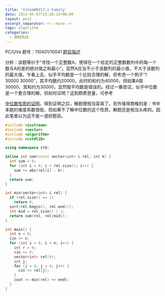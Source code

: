 ```yaml
---
title: 'Vito&#8217;s Family'
date: 2013-05-07T23:20:13+00:00
layout: post
excerpt_separator: <!--more-->
tags: algorithm
categories:
  - 编程挑战
---
```

PC/UVa 题号：110401/10041 <a href="http://uva.onlinejudge.org/index.php?option=com_onlinejudge&Itemid=8&page=show_problem&problem=982" target="_blank">题目描述</a>

分析：该题等价于“寻找一个正整数A，使得在一个给定的正整数数列中的每一个数与A的差的绝对值之和最小”。显然A应当不小于该数列的最小值，不大于该数列的最大值。乍看上去，似乎平均数是一个比较合理的解，但考虑一个例子“1 30000 30000”，其平均数约20000，此时的和约为40000，但如果A取30000，其和约为30000，显然取平均数是错误的。经过一番尝试，似乎中位数是一个更合理的解。<!--more-->但如何证明？这到颇费思量，可参考

<a href="http://wenku.baidu.com/view/375f42dc5022aaea998f0fea" target="_blank">中位数性质的证明</a>。得到证明之后，解题便相当容易了。另外值得商榷的是：书中本题的难度系数很低，但如果不了解中位数的这个性质，解题还是相当头疼的。因此笔者以为这不是一道好题目。

```cpp
#include <iostream>
#include <vector>
#include <algorithm>
#include <cstdlib>

using namespace std;

inline int sum(const vector<int> & rel, int k) {
  int sum = 0;
  for (int i = 0; i < rel.size(); i++) {
    sum += abs(rel[i] - k);
  }
  return sum;
}

int min(vector<int> & rel) {
  if (rel.size() == 1)
    return 0;
  sort(rel.begin(), rel.end());
  int mid = rel.size() / 2;
  return sum(rel, rel[mid]);
}

int main() {
  int n = 0;
  cin >> n;
  for (int i = 0; i < n; i++) {
    int r = 0;
    cin >> r;
    vector<int> rel(r);
    int j;
    for (j = 0; j < r; j++) {
      cin >> rel[j];
    }
    cout << min(rel) << endl;
  }
}
```

